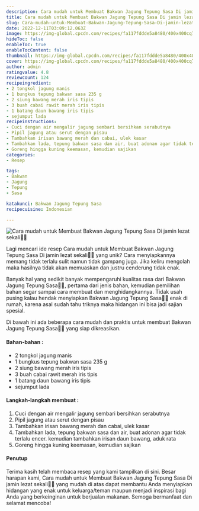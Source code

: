 ```yaml
---
description: Cara mudah untuk Membuat Bakwan Jagung Tepung Sasa Di jamin lezat sekali"
title: Cara mudah untuk Membuat Bakwan Jagung Tepung Sasa Di jamin lezat sekali
slug: Cara-mudah-untuk-Membuat-Bakwan-Jagung-Tepung-Sasa-Di-jamin-lezat-sekali
date: 2022-12-11T03:09:12.063Z
image: https://img-global.cpcdn.com/recipes/fa117fddde5a8480/400x400cq70/photo.jpg
hideToc: false
enableToc: true
enableTocContent: false
thumbnail: https://img-global.cpcdn.com/recipes/fa117fddde5a8480/400x400cq70/photo.jpg
cover: https://img-global.cpcdn.com/recipes/fa117fddde5a8480/400x400cq70/photo.jpg
author: admin
ratingvalue: 4.8
reviewcount: 124
recipeingredient:
- 2 tongkol jagung manis
- 1 bungkus tepung bakwan sasa 235 g
- 2 siung bawang merah iris tipis
- 3 buah cabai rawit merah iris tipis
- 1 batang daun bawang iris tipis
- sejumput lada
recipeinstructions:
- Cuci dengan air mengalir jagung sembari bersihkan serabutnya
- Pipil jagung atau serut dengan pisau
- Tambahkan irisan bawang merah dan cabai, ulek kasar
- Tambahkan lada, tepung bakwan sasa dan air, buat adonan agar tidak terlalu encer. kemudian tambahkan irisan daun bawang, aduk rata
- Goreng hingga kuning keemasan, kemudian sajikan
categories:
- Resep

tags:
- Bakwan
- Jagung
- Tepung
- Sasa

katakunci: Bakwan Jagung Tepung Sasa
recipecuisine: Indonesian

---
```


![Cara mudah untuk Membuat Bakwan Jagung Tepung Sasa Di jamin lezat sekali👩‍🍳](https://img-global.cpcdn.com/recipes/fa117fddde5a8480/400x400cq70/photo.jpg)

Lagi mencari ide resep Cara mudah untuk Membuat Bakwan Jagung Tepung Sasa Di jamin lezat sekali👩‍🍳 yang unik? Cara menyiapkannya memang tidak terlalu sulit namun tidak gampang juga. Jika keliru mengolah maka hasilnya tidak akan memuaskan dan justru cenderung tidak enak.

Banyak hal yang sedikit banyak mempengaruhi kualitas rasa dari Bakwan Jagung Tepung Sasa👩‍🍳, pertama dari jenis bahan, kemudian pemilihan bahan segar sampai cara membuat dan menghidangkannya. Tidak usah pusing kalau hendak menyiapkan Bakwan Jagung Tepung Sasa👩‍🍳 enak di rumah, karena asal sudah tahu triknya maka hidangan ini bisa jadi sajian spesial.

Di bawah ini ada beberapa cara mudah dan praktis untuk membuat Bakwan Jagung Tepung Sasa👩‍🍳 yang siap dikreasikan.

<!--inarticleads1-->

#### Bahan-bahan :

- 2 tongkol jagung manis
- 1 bungkus tepung bakwan sasa 235 g
- 2 siung bawang merah iris tipis
- 3 buah cabai rawit merah iris tipis
- 1 batang daun bawang iris tipis
- sejumput lada

<!--inarticleads2-->

#### Langkah-langkah membuat :

1. Cuci dengan air mengalir jagung sembari bersihkan serabutnya
1. Pipil jagung atau serut dengan pisau
1. Tambahkan irisan bawang merah dan cabai, ulek kasar
1. Tambahkan lada, tepung bakwan sasa dan air, buat adonan agar tidak terlalu encer. kemudian tambahkan irisan daun bawang, aduk rata
1. Goreng hingga kuning keemasan, kemudian sajikan

#### Penutup

Terima kasih telah membaca resep yang kami tampilkan di sini. Besar harapan kami, Cara mudah untuk Membuat Bakwan Jagung Tepung Sasa Di jamin lezat sekali👩‍🍳 yang mudah di atas dapat membantu Anda menyiapkan hidangan yang enak untuk keluarga/teman maupun menjadi inspirasi bagi Anda yang berkeinginan untuk berjualan makanan. Semoga bermanfaat dan selamat mencoba!